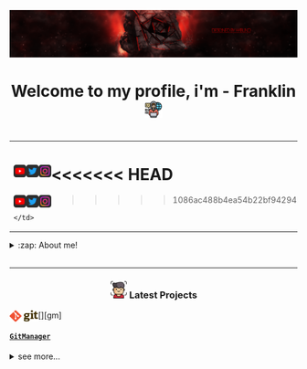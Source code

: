 [![HabunoGD1809](src/Banner-red.png)](https://www.youtube.com/c/HabunoGD1809)

<h1 align="center">Welcome to my profile, i'm - Franklin <img src="./src/programing.png" width="30px"></h1>

<table align="right">
  <tr>
    <td>

<<<<<<< HEAD
      [<img align="left" alt="HabunoGD1809 | YouTube" width="22px" src="./src/youtube.png" />][youtube]
      [<img align="left" alt="@franklin_1809 | Twitter" width="22px" src="./src/twitter.png" />][twitter]
      [<img align="left" alt="@HabunoGD1809 | Instagram" width="22px" src="./src/instagram.png" />][instagram]
=======
[<img align="left" alt="HabunoGD1809 | YouTube" width="22px" src="./src/youtube.png" />][youtube]
[<img align="left" alt="@franklin_1809 | Twitter" width="22px" src="./src/twitter.png" />][twitter]
[<img align="left" alt="@habuno_0fj | Instagram" width="22px" src="./src/instagram.png" />][instagram]
>>>>>>> 1086ac488b4ea54b22bf94294180aed2ac58d9fc

    </td>
  </tr>
</table>

<details>
  <summary>:zap: About me!</summary>

<<<<<<< HEAD
  ### Love 💻!!
  - 👋 Hi, I’m Franklin J. Valdez
  - 👀 I’m interested in creating quality software
  - 🌱 I’m currently learning software development...
  - 💞️ I’m looking to collaborate in open source projects
  - 📫 How to reach me 🙉
=======
### Love 💻!!
- 👋 Hi, I’m Franklin J. Valdez
- 👀 I’m interested in creating quality software
- 🌱 I’m currently learning software development...
- 💞️ I’m looking to collaborate in open source projects
- 📫 How to reach me 🙉😁
>>>>>>> 1086ac488b4ea54b22bf94294180aed2ac58d9fc
</details>

<br />

---

<h3 align="center"><img src="./src/face-id.png" width="30px" height="30px"> Latest Projects</h3>

<tr>
  <td>
    [<img align="left" alt="gm | Git Manager" width="50px" src="./src/git_logo.png" />][gm]
  </td>
  <td>
    <h4 align="left"> <a href="https://github.com/HabunoGD1809/gm" target="_blank"><code>GitManager</code></a> </h4>
    <details>
      <summary>see more...</summary>

<<<<<<< HEAD
      A manager for GIT multi platform.
      Compatibility: zsh/bash/fish/powershell and vim/vi/nvim/Gvim/MacVim
=======
<img align="left" alt="gm | Git Manager" width="50px" src="./src/git_logo.png" />
>>>>>>> 1086ac488b4ea54b22bf94294180aed2ac58d9fc

    </details>
  </td>
</tr>
<tr>
  <td>

<<<<<<< HEAD
    <img align="left" alt="vim-better-header | vim-better-header " width="50px" src="./src/vim-better-header.png" />

  </td>
  <img align="right" alt=yomero" width="450px" height="390px" src="./src/program1.gif">
  <td>
    <h4 align="left"> <a href="https://github.com/HabunoGD1809/vim-better-header"
        target="_blank"><code>vim-better-header</code></a> </h4>
    <details>
      <summary>see more...</summary>
=======
<img align="left" alt="vim-better-header | vim-better " width="50px" src="./src/vim-better-header.png" />

</td>
<td>
 <img align="right" alt=yolo" width="450px" height="390px" src="./src/program1.gif">
 </td>
<td> 
<h4 align="left"> <a href="https://github.com/HabunoGD1809/vim-better-header" target="_blank"><code>vim-better-header</code></a> </h4>
  <details>
    <summary>see more...</summary>
>>>>>>> 1086ac488b4ea54b22bf94294180aed2ac58d9fc

      A better automated template header for vim

    </details>
  </td>
</tr>
</tr>
<td>

<<<<<<< HEAD
  [<img align="left" alt="vimtools | VimTools" width="50px" src="./src/vim.png" />][vimtools]
=======
<img align="left" alt="vimtools | VimTools" width="50px" src="./src/vim.png" />
>>>>>>> 1086ac488b4ea54b22bf94294180aed2ac58d9fc

</td>
<td>
  <h4 align="left"> <a href="https://github.com/HabunoGD1809/vimtools" target="_blank"><code>vimtools</code></a> </h4>
  <details>
    <summary>see more...</summary>

    VimTools is functions and settings
    that will make it easy for you life

  </details>
</td>
</tr>

<br />
<br />

---

<h3 align="center"><img src="./src/binary-code.png" width="25px" height="25px"> Languages and Tools</h3>
<p align="center">
  <a href="https://www.youtube.com/@HabunoGD1821" target="_blank"> <img
      src="https://img.shields.io/badge/OS-Linux-informational?style=flat&logo=linux&logoColor=white&color=2bbc8a" />
  </a>
  <a href="https://www.youtube.com/@HabunoGD1821" target="_blank"> <img
      src="https://img.shields.io/badge/OS-Windows-informational?style=flat&logo=windows&logoColor=white&color=2bbc8a" />
  </a>
  <a href="https://www.youtube.com/@HabunoGD1821" target="_blank"> <img
      src="https://img.shields.io/badge/Code-Python-informational?style=flat&logo=python&logoColor=white&color=2bbc8a" />
  </a>
  <a href="https://www.youtube.com/@HabunoGD1821" target="_blank"> <img
      src="https://img.shields.io/badge/Code-JavaScript-informational?style=flat&logo=javascript&logoColor=white&color=2bbc8a" />
  </a>
  <a href="https://www.youtube.com/@HabunoGD1821" target="_blank"> <img
      src="https://img.shields.io/badge/Code-HTML5-informational?style=flat&logo=html5&logoColor=white&color=2bbc8a" />
  </a>
  <a href="https://www.youtube.com/@HabunoGD1821" target="_blank"> <img
      src="https://img.shields.io/badge/Code-Markdown-informational?style=flat&logo=markdown&logoColor=white&color=2bbc8a" />
  </a>
  <a href="https://www.youtube.com/@HabunoGD1821" target="_blank"> <img
      src="https://img.shields.io/badge/Tools-Git-informational?style=flat&logo=git&logoColor=white&color=2bbc8a" />
  </a>
  <a href="https://www.youtube.com/@HabunoGD1821" target="_blank"> <img
      src="https://img.shields.io/badge/Tools-GitHub-informational?style=flat&logo=github&logoColor=white&color=2bbc8a" />
  </a>
  <a href="https://www.youtube.com/@HabunoGD1821" target="_blank"> <img
      src="https://img.shields.io/badge/Tools-GitLab-informational?style=flat&logo=gitlab&logoColor=white&color=2bbc8a" />
  </a>
</p>

---

<h3 align="left"><img src="./src/youtubeMini.png" width="30px" height="30px"> latest Videos</h3>

<!-- YOUTUBE:START -->
<<<<<<< HEAD
- [Cómo obtener la hipotenusa de un triangulo rectangulo C# 10; |
HabunoGD1809](https://www.youtube.com/watch?v=0ntkPUXTqqo)
- [API GET C# RNC EXAMEN_1; | HabunoGD1809](https://www.youtube.com/watch?v=pCFLl-68SQg)
- [PRYECTO FINAL --- INTRODUCCION A LA PROGRAMACION; | HabunoGD1809](https://www.youtube.com/watch?v=8AGWv4lWGaw&t)
=======
- [PRYECTO FINAL  --- INTRODUCCION A LA PROGRAMACION](https://www.youtube.com/watch?v=8AGWv4lWGaw)
- [API GET C# RNC EXAMEN_1](https://www.youtube.com/watch?v=pCFLl-68SQg)
- [Cómo obtener la hipotenusa de un triangulo rectangulo C# 10.](https://www.youtube.com/watch?v=0ntkPUXTqqo)
- [AuronPlay invita a Nate Gentile a jugar AMONG US y le dice que &quot;LO QUIERE&quot;](https://www.youtube.com/watch?v=HqiQqMi5_pU)
- [ROCKET LEAGUE &lpar;MEMES RECOPILACIÓN&rpar;](https://www.youtube.com/watch?v=wagMfhZFYSg)
>>>>>>> 1086ac488b4ea54b22bf94294180aed2ac58d9fc
<!-- YOUTUBE:END -->

➡️ [more videos...](https://www.youtube.com/@HabunoGD1821/videos)

---

<h3 align="left"><img src="./src/code.png" width="25px" height="25px"> GitHub Stats</h3>

<div>
  <a href="https://github.com/HabunoGD1809">
    <img height="180em"
      src="https://github-readme-stats.vercel.app/api?username=HabunoGD1809&show_icons=true&theme=dark&include_all_commits=true&count_private=true" />
    <img height="180em"
      src="https://github-readme-stats.vercel.app/api/top-langs/?username=HabunoGD1809&layout=compact&langs_count=7&theme=dark" />
</div>

![Snake animation](https://github.com/mctechnology17/mctechnology17/blob/output/github-contribution-grid-snake.svg)

---

### 🏆 GitHub Profile Trophy

[![trophy](https://github-profile-trophy.vercel.app/?username=HabunoGD1809&no-frame=true&theme=onedark&rank=SECRET,SSS,SS,S,AAA,AA,A)](https://github.com/ryo-ma/github-profile-trophy)



[twitter]: https://twitter.com/franklin_1809
[youtube]: https://www.youtube.com/c/HabunoGD1809
[instagram]: https://www.instagram.com/habuno_0fj/
[facebook]: https://m.facebook.com/HabunoGD1809/
